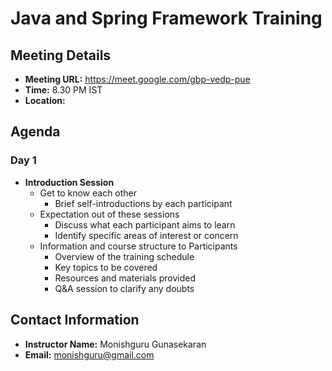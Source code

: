 
# Java and Spring Framework Training

## Meeting Details

- **Meeting URL:**
  https://meet.google.com/gbp-vedp-pue
- **Time:** 8.30 PM IST
- **Location:**


## Agenda

### Day 1

- **Introduction Session**
  - Get to know each other
    - Brief self-introductions by each participant
  - Expectation out of these sessions
    - Discuss what each participant aims to learn
    - Identify specific areas of interest or concern
  - Information and course structure to Participants
    - Overview of the training schedule
    - Key topics to be covered
    - Resources and materials provided
    - Q&A session to clarify any doubts

## Contact Information

- **Instructor Name:** Monishguru Gunasekaran 
- **Email:** monishguru@gmail.com
